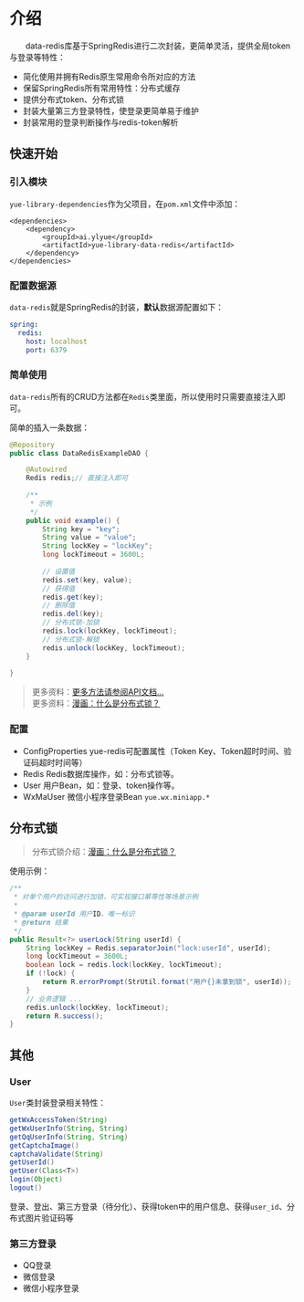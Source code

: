 # 介绍
　　data-redis库基于SpringRedis进行二次封装，更简单灵活，提供全局token与登录等特性：
- 简化使用并拥有Redis原生常用命令所对应的方法
- 保留SpringRedis所有常用特性：分布式缓存
- 提供分布式token、分布式锁
- 封装大量第三方登录特性，使登录更简单易于维护
- 封装常用的登录判断操作与redis-token解析

## 快速开始
### 引入模块
`yue-library-dependencies`作为父项目，在`pom.xml`文件中添加：
``` pom
<dependencies>
	<dependency>
		<groupId>ai.ylyue</groupId>
		<artifactId>yue-library-data-redis</artifactId>
	</dependency>
</dependencies>
```
### 配置数据源
`data-redis`就是SpringRedis的封装，<b>默认</b>数据源配置如下：
```yml
spring:
  redis:
    host: localhost
    port: 6379
```
### 简单使用
`data-redis`所有的CRUD方法都在`Redis`类里面，所以使用时只需要直接注入即可。<br>

简单的插入一条数据：
```java
@Repository
public class DataRedisExampleDAO {

	@Autowired
	Redis redis;// 直接注入即可
	
	/**
	 * 示例
	 */
	public void example() {
		String key = "key";
		String value = "value";
		String lockKey = "lockKey";
		long lockTimeout = 3600L;
		
		// 设置值
		redis.set(key, value);
		// 获得值
		redis.get(key);
		// 删除值
		redis.del(key);
		// 分布式锁-加锁
		redis.lock(lockKey, lockTimeout);
		// 分布式锁-解锁
		redis.unlock(lockKey, lockTimeout);
	}
	
}
```

> 更多资料：[更多方法请参阅API文档...](https://apidoc.gitee.com/yl-yue/yue-library/)<br>
> 更多资料：[漫画：什么是分布式锁？](https://www.itcodemonkey.com/article/3934.html)

### 配置
- ConfigProperties yue-redis可配置属性（Token Key、Token超时时间、验证码超时时间等）
- Redis Redis数据库操作，如：分布式锁等。
- User 用户Bean，如：登录、token操作等。
- WxMaUser 微信小程序登录Bean `yue.wx.miniapp.*`

## 分布式锁
> 分布式锁介绍：[漫画：什么是分布式锁？](https://www.itcodemonkey.com/article/3934.html)

使用示例：
```java
/**
 * 对单个用户的访问进行加锁，可实现接口幂等性等场景示例
 * 
 * @param userId 用户ID，唯一标识
 * @return 结果
 */
public Result<?> userLock(String userId) {
	String lockKey = Redis.separatorJoin("lock:userId", userId);
	long lockTimeout = 3600L;
	boolean lock = redis.lock(lockKey, lockTimeout);
	if (!lock) {
		return R.errorPrompt(StrUtil.format("用户{}未拿到锁", userId));
	}
	// 业务逻辑 ...
	redis.unlock(lockKey, lockTimeout);
	return R.success();
}
```

## 其他
### User
`User`类封装登录相关特性：
```java
getWxAccessToken(String)
getWxUserInfo(String, String)
getQqUserInfo(String, String)
getCaptchaImage()
captchaValidate(String)
getUserId()
getUser(Class<T>)
login(Object)
logout()
```

登录、登出、第三方登录（待分化）、获得token中的用户信息、获得`user_id`、分布式图片验证码等

### 第三方登录
- QQ登录
- 微信登录
- 微信小程序登录